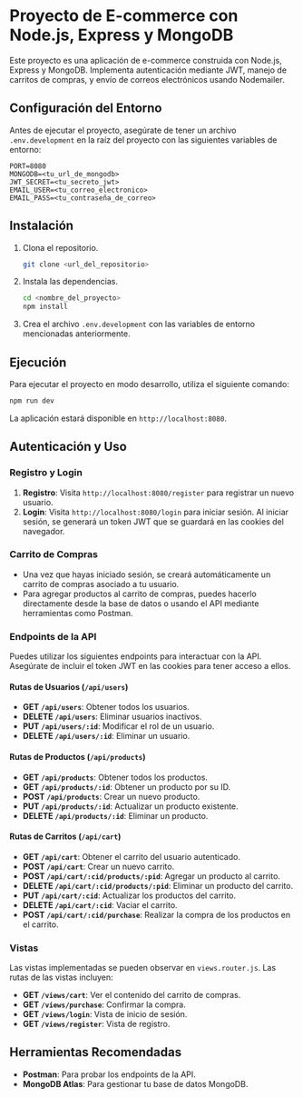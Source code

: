 # Proyecto de E-commerce con Node.js, Express y MongoDB

Este proyecto es una aplicación de e-commerce construida con Node.js, Express y MongoDB. Implementa autenticación mediante JWT, manejo de carritos de compras, y envío de correos electrónicos usando Nodemailer.

## Configuración del Entorno

Antes de ejecutar el proyecto, asegúrate de tener un archivo `.env.development` en la raíz del proyecto con las siguientes variables de entorno:

```
PORT=8080
MONGODB=<tu_url_de_mongodb>
JWT_SECRET=<tu_secreto_jwt>
EMAIL_USER=<tu_correo_electronico>
EMAIL_PASS=<tu_contraseña_de_correo>
```

## Instalación

1. Clona el repositorio.
   ```bash
   git clone <url_del_repositorio>
   ```
2. Instala las dependencias.
   ```bash
   cd <nombre_del_proyecto>
   npm install
   ```
3. Crea el archivo `.env.development` con las variables de entorno mencionadas anteriormente.

## Ejecución

Para ejecutar el proyecto en modo desarrollo, utiliza el siguiente comando:

```bash
npm run dev
```

La aplicación estará disponible en `http://localhost:8080`.

## Autenticación y Uso

### Registro y Login

1. **Registro**: Visita `http://localhost:8080/register` para registrar un nuevo usuario.
2. **Login**: Visita `http://localhost:8080/login` para iniciar sesión. Al iniciar sesión, se generará un token JWT que se guardará en las cookies del navegador.

### Carrito de Compras

- Una vez que hayas iniciado sesión, se creará automáticamente un carrito de compras asociado a tu usuario.
- Para agregar productos al carrito de compras, puedes hacerlo directamente desde la base de datos o usando el API mediante herramientas como Postman.

### Endpoints de la API

Puedes utilizar los siguientes endpoints para interactuar con la API. Asegúrate de incluir el token JWT en las cookies para tener acceso a ellos.

#### Rutas de Usuarios (`/api/users`)

- **GET `/api/users`**: Obtener todos los usuarios.
- **DELETE `/api/users`**: Eliminar usuarios inactivos.
- **PUT `/api/users/:id`**: Modificar el rol de un usuario.
- **DELETE `/api/users/:id`**: Eliminar un usuario.

#### Rutas de Productos (`/api/products`)

- **GET `/api/products`**: Obtener todos los productos.
- **GET `/api/products/:id`**: Obtener un producto por su ID.
- **POST `/api/products`**: Crear un nuevo producto.
- **PUT `/api/products/:id`**: Actualizar un producto existente.
- **DELETE `/api/products/:id`**: Eliminar un producto.

#### Rutas de Carritos (`/api/cart`)

- **GET `/api/cart`**: Obtener el carrito del usuario autenticado.
- **POST `/api/cart`**: Crear un nuevo carrito.
- **POST `/api/cart/:cid/products/:pid`**: Agregar un producto al carrito.
- **DELETE `/api/cart/:cid/products/:pid`**: Eliminar un producto del carrito.
- **PUT `/api/cart/:cid`**: Actualizar los productos del carrito.
- **DELETE `/api/cart/:cid`**: Vaciar el carrito.
- **POST `/api/cart/:cid/purchase`**: Realizar la compra de los productos en el carrito.

### Vistas

Las vistas implementadas se pueden observar en `views.router.js`. Las rutas de las vistas incluyen:

- **GET `/views/cart`**: Ver el contenido del carrito de compras.
- **GET `/views/purchase`**: Confirmar la compra.
- **GET `/views/login`**: Vista de inicio de sesión.
- **GET `/views/register`**: Vista de registro.

## Herramientas Recomendadas

- **Postman**: Para probar los endpoints de la API.
- **MongoDB Atlas**: Para gestionar tu base de datos MongoDB.
